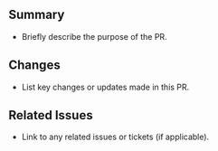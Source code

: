 ## Summary
- Briefly describe the purpose of the PR.

## Changes
- List key changes or updates made in this PR.

## Related Issues
- Link to any related issues or tickets (if applicable).